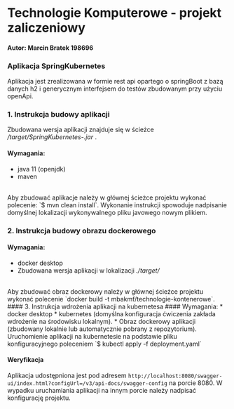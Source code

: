 # Technologie Komputerowe - projekt zaliczeniowy
#### Autor: Marcin Bratek 198696
### Aplikacja SpringKubernetes
Aplikacja jest zrealizowana w formie rest api opartego o springBoot z bazą danych h2 i generycznym interfejsem do testów zbudowanym przy użyciu openApi.

### 1. Instrukcja budowy aplikacji
Zbudowana wersja aplikacji znajduje się w ścieżce _/target/SpringKubernetes-<version-suffix>.jar_ .
#### Wymagania:
* java 11 (openjdk)
* maven
<br>
Aby zbudować aplikacje należy w głównej ścieżce projektu wykonać polecenie:
`$ mvn clean install`. Wykonanie instrukcji spowoduje nadpisanie domyślnej lokalizacji wykonywalnego pliku javowego nowym plikiem.

### 2. Instrukcja budowy obrazu dockerowego
#### Wymagania:
* docker desktop
* Zbudowana wersja aplikacji w lokalizacji _./target/_
<br>
Aby zbudować obraz dockerowy należy w głównej ścieżce projektu wykonać polecenie `docker build -t mbakmf/technologie-kontenerowe`.
#### 3. Instrukcja wdrożenia aplikacji na kubernetesa
#### Wymagania:
* docker desktop
* kubernetes (domyślna konfiguracja ćwiczenia zakłada wdrożenie na środowisku lokalnym).
* Obraz dockerowy aplikacji (zbudowany lokalnie lub automatycznie pobrany z repozytorium).
<br>
Uruchomienie aplikacji na kubernetesie na podstawie pliku konfiguracyjnego poleceniem `$ kubectl apply -f deployment.yaml`

#### Weryfikacja
Aplikacja udostępniona jest pod adresem `http://localhost:8080/swagger-ui/index.html?configUrl=/v3/api-docs/swagger-config` na porcie 8080. W wypadku uruchamiania aplikacji na innym porcie należy nadpisać konfigurację projektu.



